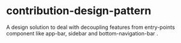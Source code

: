 # contribution-design-pattern
A design solution to deal with decoupling features  from entry-points component like app-bar, sidebar and bottom-navigation-bar .

